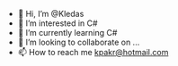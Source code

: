 - 👋 Hi, I’m @Kledas
- 👀 I’m interested in C#
- 🌱 I’m currently learning C#
- 💞️ I’m looking to collaborate on ...
- 📫 How to reach me kpakr@hotmail.com

<!---
Kledas/Kledas is a ✨ special ✨ repository because its `README.md` (this file) appears on your GitHub profile.
You can click the Preview link to take a look at your changes.
--->
